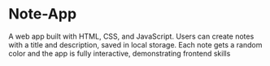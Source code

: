 # Note-App
A web app built with HTML, CSS, and JavaScript. Users can create notes with a title and description, saved in local storage. Each note gets a random color and the app is fully interactive, demonstrating frontend skills
